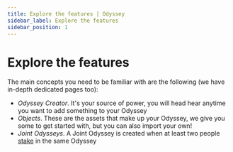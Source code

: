 ```yaml
---
title: Explore the features | Odyssey
sidebar_label: Explore the features
sidebar_position: 1
---
```

# Explore the features
The main concepts you need to be familiar with are the following (we have in-depth dedicated pages too):
- *Odyssey Creator*. It's your source of power, you will head hear anytime you want to add something to your Odyssey
- *Objects*. These are the assets that make up your Odyssey, we give you some to get started with, but you can also import your own!
- *Joint Odysseys*. A Joint Odyssey is created when at least two people [stake](/what-is-odyssey/roadmap/#staking) in the same Odyssey